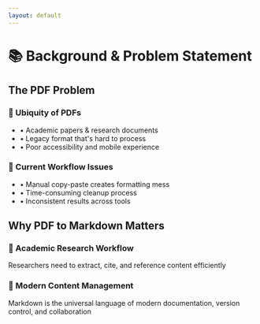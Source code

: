 ```yaml
---
layout: default
---
```


# 📚 Background & Problem Statement

## The PDF Problem

<div class="grid grid-cols-2 gap-8">
  <div>
    <h3 class="text-xl font-semibold mb-4">📄 Ubiquity of PDFs</h3>
    <ul class="space-y-2">
      <li>• Academic papers & research documents</li>
      <li>• Legacy format that's hard to process</li>
      <li>• Poor accessibility and mobile experience</li>
    </ul>
  </div>
  
  <div>
    <h3 class="text-xl font-semibold mb-4">🔄 Current Workflow Issues</h3>
    <ul class="space-y-2">
      <li>• Manual copy-paste creates formatting mess</li>
      <li>• Time-consuming cleanup process</li>
      <li>• Inconsistent results across tools</li>
    </ul>
  </div>
</div>

## Why PDF to Markdown Matters

<div class="mt-6 p-4 bg-blue-50 rounded-lg">
  <h3 class="text-lg font-semibold mb-2">🎯 Academic Research Workflow</h3>
  <p>Researchers need to extract, cite, and reference content efficiently</p>
</div>

<div class="mt-4 p-4 bg-green-50 rounded-lg">
  <h3 class="text-lg font-semibold mb-2">📝 Modern Content Management</h3>
  <p>Markdown is the universal language of modern documentation, version control, and collaboration</p>
</div> 